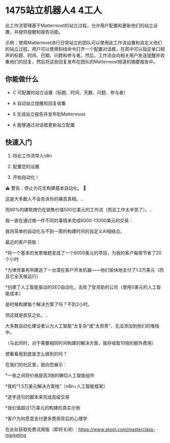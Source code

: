 # 1475站立机器人4 4工人

此工作流管理基于Mattermost的站立过程，允许用户配置和更新他们的站立设置，并提供提醒和报告功能。

示例：使用Mattermost进行日常站立的团队可以使用此工作流设置和自定义他们的站立过程。用户可以使用斜线命令打开一个配置对话框，在其中可以指定单口相声的标题、时间、日期、问题和参与者。然后，工作流会向相关用户发送提醒并收集他们的回复，然后将这些回复发布在团队的Mattermost频道的摘要报告中。

## 你能做什么

- C 可配置的站立设置（标题、时间、天数、问题、参与者）

- A 自动站立提醒和回复收集

- S 生成站立报告并发布到Mattermost

- A 能够通过对话框更新站立配置

## 快速入门

1.  将此工作流导入n8n

2.  配置您的设置

3.  开始自动化！

⚠️ 警告：停止为花生构建基本自动化。 🚫

这是大多数人不会告诉你的痛苦真相。..

而90%的建筑商仍在销售价值500亿美元的工作流（而且工作太辛苦了）。..

我一直在通过做一件不同的事情来完成6000-13000美元的交易：

我将简单的自动化与不到一周的构建时间的自定义AI相结合。

最近的客户获胜：

*将一个基本的发票难题变成了一个6000美元的项目，为我的客户每周节省了20个小时

*为律师事务所建造了一台潜在客户开发机器——他们愉快地支付了1.3万美元（而且它全天候运行）

*创建了人工智能驱动的SEO自动化，击败了受资助的公司（使用0美元的人工智能成本）

是时候构建每个解决方案了吗？不到2小时。

但这就是疯狂之处。..

大多数自动化建设者认为人工智能“太复杂”或“太昂贵”，无法添加到他们的堆栈中。

（与此同时，对于需要相同时间构建的解决方案，我将收取10倍的额外费用）

想看看我到底是怎么做到的吗？

在我们的社区里，我向您展示：

*一夜之间将价格提高3倍的确切人工智能组件

*我的“1.5万美元解决方案栈”（n8n+人工智能框架）

*逐字逐句的脚本来完成高级交易

*我价值超过1万美元的构建的真实示例

*客户为何愿意支付更多费用背后的心理学

在此处获取免费试用版（即将关闭）：https://www.skool.com/masterclass-marketing

